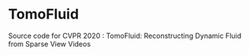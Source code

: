 # TomoFluid
Source code for CVPR 2020 : TomoFluid: Reconstructing Dynamic Fluid from Sparse View Videos

